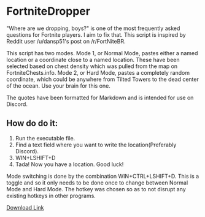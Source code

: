 # FortniteDropper
"Where are we dropping, boys?" is one of the most frequently asked questions for Fortnite players. I aim to fix that. This script is inspired by Reddit user /u/dansp51's post on /r/FortNiteBR.

This script has two modes. Mode 1, or Normal Mode, pastes either a named location or a coordinate close to a named location. These have been selected based on chest density which was pulled from the map on FortniteChests.info. Mode 2, or Hard Mode, pastes a completely random coordinate, which could be anywhere from Tilted Towers to the dead center of the ocean. Use your brain for this one.

The quotes have been formatted for Markdown and is intended for use on Discord.

## How do do it:

1. Run the executable file.
2. Find a text field where you want to write the location(Preferably Discord).
3. WIN+LSHIFT+D
4. Tada! Now you have a location. Good luck!

Mode switching is done by the combination WIN+CTRL+LSHIFT+D. This is a toggle and so it only needs to be done once to change between Normal Mode and Hard Mode. The hotkey was chosen so as to not disrupt any existing hotkeys in other programs.

[Download Link](https://github.com/Juicysteak117/FortniteDropper/releases/download/1.0/FortniteDropper.exe)
